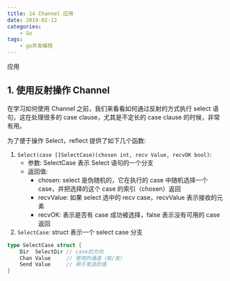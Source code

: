 ```yaml
---
title: 14 Channel 应用
date: 2019-02-12
categories:
    - Go
tags:
    - go并发编程
---
```

应用
<!-- more -->

## 1. 使用反射操作 Channel
在学习如何使用 Channel 之前，我们来看看如何通过反射的方式执行 select 语句，这在处理很多的 case clause，尤其是不定长的 case clause 的时候，非常有用。

为了便于操作 Select，reflect 提供了如下几个函数:
1. `Select(case []SelectCase)(chosen int, recv Value, recvOK bool)`:
    - 参数: SelectCase 表示 Select 语句的一个分支
    - 返回值:
        - chosen:  select 是伪随机的，它在执行的 case 中随机选择一个 case，并把选择的这个 case 的索引（chosen）返回
        - recvValue: 如果 select 选中的 recv case，recvValue 表示接收的元素
        - recvOK: 表示是否有 case 成功被选择，false 表示没有可用的 case 返回
2. `SelectCase`: struct 表示一个 select case 分支

```go
type SelectCase struct {
    Dir  SelectDir // case的方向
    Chan Value     // 使用的通道（收/发）
    Send Value     // 用于发送的值
}
```